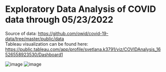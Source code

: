 # Exploratory Data Analysis of COVID data through 05/23/2022
Source of data: https://github.com/owid/covid-19-data/tree/master/public/data  <br/>
Tableau visualization can be found here: https://public.tableau.com/app/profile/svetlana.k3791/viz/COVIDAnalysis_16526558923530/Dashboard1 <br/>

![image](https://user-images.githubusercontent.com/85653222/206263132-76556eef-d14a-4b82-8e67-0bc823763759.png)
![image](https://user-images.githubusercontent.com/85653222/206263293-40ba3647-8691-493e-b315-4c00eb90f788.png)


